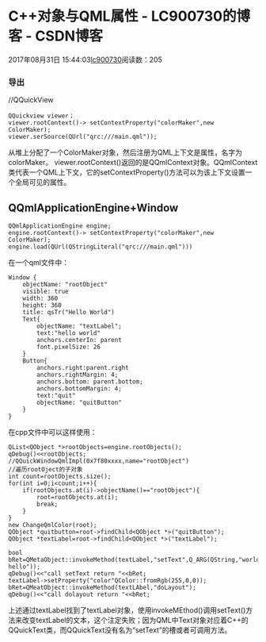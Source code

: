 # C++对象与QML属性 - LC900730的博客 - CSDN博客
2017年08月31日 15:44:03[lc900730](https://me.csdn.net/LC900730)阅读数：205
### 导出
//QQuickView
```
QQuickview viewer；
viewer.rootContext()-> setContextProperty("colorMaker",new ColorMaker);
viewer.serSource(QUrl("qrc:///main.qml"));
```
从堆上分配了一个ColorMaker对象，然后注册为QML上下文是属性，名字为colorMaker。 
viewer.rootContext()返回的是QQmlContext对象。QQmlContext类代表一个QML上下文，它的setContextProperty()方法可以为该上下文设置一个全局可见的属性。
## QQmlApplicationEngine+Window
```
QQmlApplicationEngine engine;
engine.rootContext()-> setContextProperty("colorMaker",new ColorMaker);
engine.load(QUrl(QStringLiteral("qrc:///main.qml")))
```
在一个qml文件中：
```
Window {
    objectName: "rootObject"
    visible: true
    width: 360
    height: 360
    title: qsTr("Hello World")
    Text{
        objectName: "textLabel";
        text:"hello world"
        anchors.centerIn: parent
        font.pixelSize: 26
    }
    Button{
        anchors.right:parent.right
        anchors.rightMargin: 4;
        anchors.bottom: parent.bottom;
        anchors.bottomMargin: 4;
        text:"quit"
        objectName: "quitButton"
    }
}
```
在cpp文件中可以这样使用：
```
QList<QObject *>rootObjects=engine.rootObjects();
qDebug()<<rootObjects;
//QQuickWindowQmlImpl(0x7f80xxxx,name="rootObject")
//遍历rootOject的子对象
int count=rootObjects.size();
for(int i=0;i<count;i++){
    if(rootObjects.at(i)->objectName()=="rootObject"){
        root=rootObjects.at(i);
        break;
    }
}
new ChangeQmlColor(root);
QObject *quitbutton=root->findChild<QObject *>("quitButton");
QObject *textLabel=root->findChild<QObject *>("textLabel");
```
```
bool bRet=QMetaObject::invokeMethod(textLabel,"setText",Q_ARG(QString,"world hello"));
qDebug()<<"call setText return "<<bRet;
textLabel->setProperty("color"QColor::fromRgb(255,0,0));
bRet=QMeatObject::invokeMethod(textLAbel,"doLayout");
qDebug()<<"call dolayout return "<<bRet;
```
上述通过textLabel找到了textLabel对象，使用invokeMEthod()调用setText()方法来改变textLabel的文本，这个注定失败；因为QML中Text对象对应着C++的QQuickText类，而QQuickText没有名为“setText”的槽或者可调用方法。
